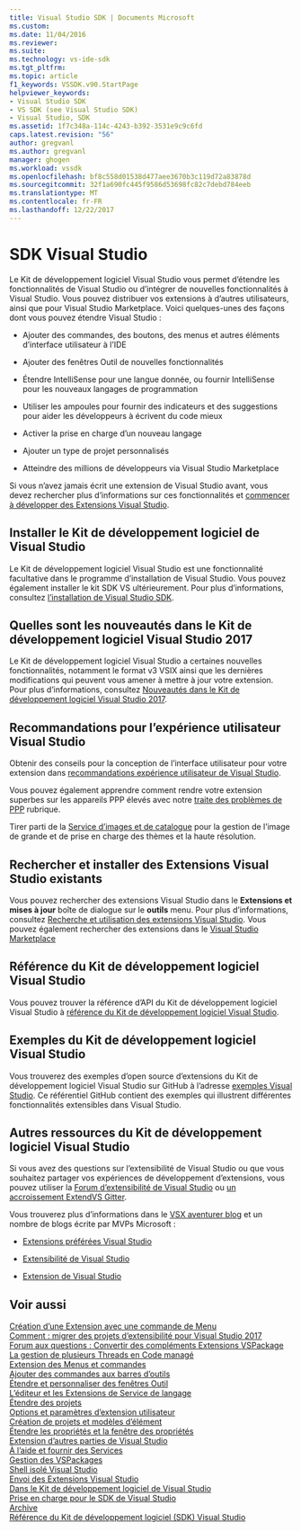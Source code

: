 ```yaml
---
title: Visual Studio SDK | Documents Microsoft
ms.custom: 
ms.date: 11/04/2016
ms.reviewer: 
ms.suite: 
ms.technology: vs-ide-sdk
ms.tgt_pltfrm: 
ms.topic: article
f1_keywords: VSSDK.v90.StartPage
helpviewer_keywords:
- Visual Studio SDK
- VS SDK (see Visual Studio SDK)
- Visual Studio, SDK
ms.assetid: 1f7c348a-114c-4243-b392-3531e9c9c6fd
caps.latest.revision: "56"
author: gregvanl
ms.author: gregvanl
manager: ghogen
ms.workload: vssdk
ms.openlocfilehash: bf8c558d01538d477aee3670b3c119d72a83878d
ms.sourcegitcommit: 32f1a690fc445f9586d53698fc82c7debd784eeb
ms.translationtype: MT
ms.contentlocale: fr-FR
ms.lasthandoff: 12/22/2017
---
```

# <a name="visual-studio-sdk"></a>SDK Visual Studio
Le Kit de développement logiciel Visual Studio vous permet d’étendre les fonctionnalités de Visual Studio ou d’intégrer de nouvelles fonctionnalités à Visual Studio. Vous pouvez distribuer vos extensions à d’autres utilisateurs, ainsi que pour Visual Studio Marketplace. Voici quelques-unes des façons dont vous pouvez étendre Visual Studio :  
  
-   Ajouter des commandes, des boutons, des menus et autres éléments d’interface utilisateur à l’IDE  
  
-   Ajouter des fenêtres Outil de nouvelles fonctionnalités  
  
-   Étendre IntelliSense pour une langue donnée, ou fournir IntelliSense pour les nouveaux langages de programmation  
  
-   Utiliser les ampoules pour fournir des indicateurs et des suggestions pour aider les développeurs à écrivent du code mieux  
  
-   Activer la prise en charge d’un nouveau langage  
  
-   Ajouter un type de projet personnalisés  
  
-   Atteindre des millions de développeurs via Visual Studio Marketplace  
  
 Si vous n’avez jamais écrit une extension de Visual Studio avant, vous devez rechercher plus d’informations sur ces fonctionnalités et [commencer à développer des Extensions Visual Studio](../extensibility/starting-to-develop-visual-studio-extensions.md).  
  
## <a name="installing-the-visual-studio-sdk"></a>Installer le Kit de développement logiciel de Visual Studio  
 Le Kit de développement logiciel Visual Studio est une fonctionnalité facultative dans le programme d’installation de Visual Studio. Vous pouvez également installer le kit SDK VS ultérieurement. Pour plus d’informations, consultez [l’installation de Visual Studio SDK](../extensibility/installing-the-visual-studio-sdk.md).  
  
## <a name="whats-new-in-the-visual-studio-2017-sdk"></a>Quelles sont les nouveautés dans le Kit de développement logiciel Visual Studio 2017  
 Le Kit de développement logiciel Visual Studio a certaines nouvelles fonctionnalités, notamment le format v3 VSIX ainsi que les dernières modifications qui peuvent vous amener à mettre à jour votre extension. Pour plus d’informations, consultez [Nouveautés dans le Kit de développement logiciel Visual Studio 2017](../extensibility/what-s-new-in-the-visual-studio-2017-sdk.md).  
  
## <a name="visual-studio-user-experience-guidelines"></a>Recommandations pour l’expérience utilisateur Visual Studio  
 Obtenir des conseils pour la conception de l’interface utilisateur pour votre extension dans [recommandations expérience utilisateur de Visual Studio](../extensibility/ux-guidelines/visual-studio-user-experience-guidelines.md).  
  
 Vous pouvez également apprendre comment rendre votre extension superbes sur les appareils PPP élevés avec notre [traite des problèmes de PPP](../extensibility/addressing-dpi-issues2.md) rubrique.  
  
 Tirer parti de la [Service d’images et de catalogue](../extensibility/image-service-and-catalog.md) pour la gestion de l’image de grande et de prise en charge des thèmes et la haute résolution.  
  
## <a name="finding-and-installing-existing-visual-studio-extensions"></a>Rechercher et installer des Extensions Visual Studio existants  
 Vous pouvez rechercher des extensions Visual Studio dans le **Extensions et mises à jour** boîte de dialogue sur le **outils** menu. Pour plus d’informations, consultez [Recherche et utilisation des extensions Visual Studio](../ide/finding-and-using-visual-studio-extensions.md). Vous pouvez également rechercher des extensions dans le [Visual Studio Marketplace](https://marketplace.visualstudio.com/)  
  
## <a name="visual-studio-sdk-reference"></a>Référence du Kit de développement logiciel Visual Studio  
 Vous pouvez trouver la référence d’API du Kit de développement logiciel Visual Studio à [référence du Kit de développement logiciel Visual Studio](../extensibility/visual-studio-sdk-reference.md).  
  
## <a name="visual-studio-sdk-samples"></a>Exemples du Kit de développement logiciel Visual Studio  
 Vous trouverez des exemples d’open source d’extensions du Kit de développement logiciel Visual Studio sur GitHub à l’adresse [exemples Visual Studio](https://aka.ms/vs2015sdksamples). Ce référentiel GitHub contient des exemples qui illustrent différentes fonctionnalités extensibles dans Visual Studio.  
  
## <a name="other-visual-studio-sdk-resources"></a>Autres ressources du Kit de développement logiciel Visual Studio  
 Si vous avez des questions sur l’extensibilité de Visual Studio ou que vous souhaitez partager vos expériences de développement d’extensions, vous pouvez utiliser la [Forum d’extensibilité de Visual Studio](https://social.msdn.microsoft.com/Forums/vstudio/home?forum=vsx) ou [un accroissement ExtendVS Gitter](https://gitter.im/Microsoft/extendvs).  
  
 Vous trouverez plus d’informations dans le [VSX aventurer blog](http://blogs.msdn.com/b/vsx/) et un nombre de blogs écrite par MVPs Microsoft :  
  
-   [Extensions préférées Visual Studio](http://geekswithblogs.net/sdorman/archive/2014/10/05/favorite-visual-studio-extensions.aspx)  
  
-   [Extensibilité de Visual Studio](http://www.visualstudioextensibility.com/overview/vs/)  
  
-   [Extension de Visual Studio](http://blog.slaks.net/2013-10-18/extending-visual-studio-part-1-getting-started/)  
  
## <a name="see-also"></a>Voir aussi  
 [Création d’une Extension avec une commande de Menu](../extensibility/creating-an-extension-with-a-menu-command.md)   
 [Comment : migrer des projets d’extensibilité pour Visual Studio 2017](../extensibility/how-to-migrate-extensibility-projects-to-visual-studio-2017.md)   
 [Forum aux questions : Convertir des compléments Extensions VSPackage](../extensibility/faq-converting-add-ins-to-vspackage-extensions.md)   
 [La gestion de plusieurs Threads en Code managé](../extensibility/managing-multiple-threads-in-managed-code.md)   
 [Extension des Menus et commandes](../extensibility/extending-menus-and-commands.md)   
 [Ajouter des commandes aux barres d’outils](../extensibility/adding-commands-to-toolbars.md)   
 [Étendre et personnaliser des fenêtres Outil](../extensibility/extending-and-customizing-tool-windows.md)   
 [L’éditeur et les Extensions de Service de langage](../extensibility/editor-and-language-service-extensions.md)   
 [Étendre des projets](../extensibility/extending-projects.md)   
 [Options et paramètres d’extension utilisateur](../extensibility/extending-user-settings-and-options.md)   
 [Création de projets et modèles d’élément](../extensibility/creating-custom-project-and-item-templates.md)   
 [Étendre les propriétés et la fenêtre des propriétés](../extensibility/extending-properties-and-the-property-window.md)   
 [Extension d’autres parties de Visual Studio](../extensibility/extending-other-parts-of-visual-studio.md)   
 [À l’aide et fournir des Services](../extensibility/using-and-providing-services.md)   
 [Gestion des VSPackages](../extensibility/managing-vspackages.md)   
 [Shell isolé Visual Studio](../extensibility/visual-studio-isolated-shell.md)   
 [Envoi des Extensions Visual Studio](../extensibility/shipping-visual-studio-extensions.md)   
 [Dans le Kit de développement logiciel de Visual Studio](../extensibility/internals/inside-the-visual-studio-sdk.md)   
 [Prise en charge pour le SDK de Visual Studio](../extensibility/support-for-the-visual-studio-sdk.md)   
 [Archive](../extensibility/archive.md)   
 [Référence du Kit de développement logiciel (SDK) Visual Studio](../extensibility/visual-studio-sdk-reference.md)
